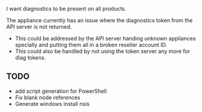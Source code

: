 
<!--
-->

I want diagnostics to be present on all products.

The appliance currently has an issue where the diagnostics token from the
API server is not returned.

 * This could be addressed by the API server handing unknown appliances specially
   and putting them all in a broken reseller account ID.
 * This could also be handled by not using the token server any more for diag tokens.

TODO
----

 * add script generation for PowerShell
 * Fix blank node references
 * Generate windows install nsis

<!-- vim: set autoindent expandtab sw=4 syntax=markdown: -->
